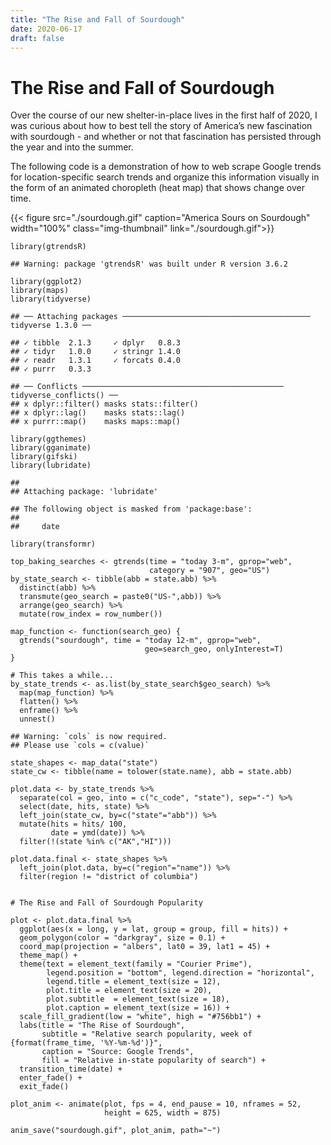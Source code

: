 ```yaml
---
title: "The Rise and Fall of Sourdough"
date: 2020-06-17
draft: false
---
```


The Rise and Fall of Sourdough
==============================

Over the course of our new shelter-in-place lives in the first half of
2020, I was curious about how to best tell the story of America’s new
fascination with sourdough - and whether or not that fascination has
persisted through the year and into the summer.

The following code is a demonstration of how to web scrape Google trends
for location-specific search trends and organize this information
visually in the form of an animated choropleth (heat map) that shows
change over time.

{{< figure src="./sourdough.gif" caption="America Sours on Sourdough"  width="100%" class="img-thumbnail" link="./sourdough.gif">}}

    library(gtrendsR)

    ## Warning: package 'gtrendsR' was built under R version 3.6.2

    library(ggplot2)
    library(maps)
    library(tidyverse)

    ## ── Attaching packages ────────────────────────────────────────── tidyverse 1.3.0 ──

    ## ✓ tibble  2.1.3     ✓ dplyr   0.8.3
    ## ✓ tidyr   1.0.0     ✓ stringr 1.4.0
    ## ✓ readr   1.3.1     ✓ forcats 0.4.0
    ## ✓ purrr   0.3.3

    ## ── Conflicts ───────────────────────────────────────────── tidyverse_conflicts() ──
    ## x dplyr::filter() masks stats::filter()
    ## x dplyr::lag()    masks stats::lag()
    ## x purrr::map()    masks maps::map()

    library(ggthemes)
    library(gganimate)
    library(gifski)
    library(lubridate)

    ## 
    ## Attaching package: 'lubridate'

    ## The following object is masked from 'package:base':
    ## 
    ##     date

    library(transformr)

    top_baking_searches <- gtrends(time = "today 3-m", gprop="web", 
                                   category = "907", geo="US")
    by_state_search <- tibble(abb = state.abb) %>% 
      distinct(abb) %>% 
      transmute(geo_search = paste0("US-",abb)) %>% 
      arrange(geo_search) %>% 
      mutate(row_index = row_number())

    map_function <- function(search_geo) {
      gtrends("sourdough", time = "today 12-m", gprop="web", 
                                  geo=search_geo, onlyInterest=T)
    }

    # This takes a while...
    by_state_trends <- as.list(by_state_search$geo_search) %>% 
      map(map_function) %>% 
      flatten() %>% 
      enframe() %>% 
      unnest()  

    ## Warning: `cols` is now required.
    ## Please use `cols = c(value)`

    state_shapes <- map_data("state") 
    state_cw <- tibble(name = tolower(state.name), abb = state.abb)

    plot.data <- by_state_trends %>% 
      separate(col = geo, into = c("c_code", "state"), sep="-") %>% 
      select(date, hits, state) %>% 
      left_join(state_cw, by=c("state"="abb")) %>% 
      mutate(hits = hits/ 100,
             date = ymd(date)) %>% 
      filter(!(state %in% c("AK","HI")))

    plot.data.final <- state_shapes %>% 
      left_join(plot.data, by=c("region"="name")) %>% 
      filter(region != "district of columbia")


    # The Rise and Fall of Sourdough Popularity

    plot <- plot.data.final %>% 
      ggplot(aes(x = long, y = lat, group = group, fill = hits)) +
      geom_polygon(color = "darkgray", size = 0.1) +
      coord_map(projection = "albers", lat0 = 39, lat1 = 45) +
      theme_map() + 
      theme(text = element_text(family = "Courier Prime"),
            legend.position = "bottom", legend.direction = "horizontal",
            legend.title = element_text(size = 12),
            plot.title = element_text(size = 20),
            plot.subtitle  = element_text(size = 18),
            plot.caption = element_text(size = 16)) + 
      scale_fill_gradient(low = "white", high = "#756bb1") +
      labs(title = "The Rise of Sourdough",
           subtitle = "Relative search popularity, week of {format(frame_time, '%Y-%m-%d')}",
           caption = "Source: Google Trends",
           fill = "Relative in-state popularity of search") +
      transition_time(date) +
      enter_fade() +
      exit_fade()
      
    plot_anim <- animate(plot, fps = 4, end_pause = 10, nframes = 52,
                         height = 625, width = 875)

    anim_save("sourdough.gif", plot_anim, path="~")
